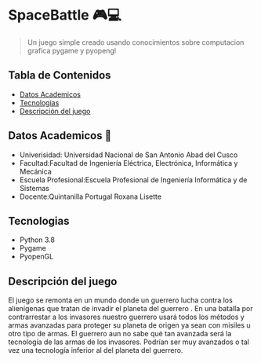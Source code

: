 # SpaceBattle :video_game::computer:

> Un juego simple creado usando conocimientos sobre computacion grafica pygame y pyopengl
## Tabla de Contenidos
* [Datos Academicos](#datos-academicos)
* [Tecnologias](#tecnologias)
* [Descripción del juego](#descripción-del-juego)

## Datos Academicos  :school:
* Univerisidad: Universidad Nacional de San Antonio Abad del Cusco
* Facultad:Facultad de Ingeniería Eléctrica, Electrónica, Informática y Mecánica
* Escuela Profesional:Escuela Profesional de Ingeniería Informática y de Sistemas 
* Docente:Quintanilla Portugal Roxana Lisette
## Tecnologias
* Python 3.8
* Pygame
* PyopenGL
## Descripción del juego
El juego se remonta en un mundo donde un guerrero lucha contra los alienígenas que tratan de invadir el planeta del guerrero . En una batalla por contrarrestar a los invasores nuestro guerrero usará todos los métodos y armas avanzadas para proteger su planeta de origen ya sean con misiles u otro tipo de armas.
El guerrero aun no sabe qué tan avanzada será la tecnología de las armas de los invasores. Podrían ser muy avanzados o tal vez una tecnología inferior al del planeta del guerrero.


